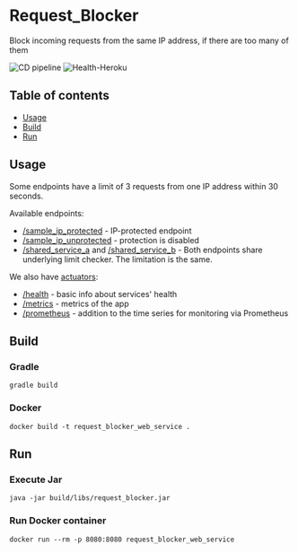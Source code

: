 # Request_Blocker

Block incoming requests from the same IP address, if there are too many of them

![CD pipeline](https://github.com/AlexanderShelyugov/Convertio/actions/workflows/heroku.yml/badge.svg)
![Health-Heroku](https://img.shields.io/website?label=App%20on%20Heroku&url=https://request-blocker.herokuapp.com/actuator/health)

## Table of contents

- [Usage](#Usage)
- [Build](#Build)
- [Run](#Run)

## Usage

Some endpoints have a limit of 3 requests from one IP address within 30 seconds.

Available endpoints:

- [/sample_ip_protected](https://request-blocker.herokuapp.com/sample_ip_protected) - IP-protected endpoint
- [/sample_ip_unprotected](https://request-blocker.herokuapp.com/sample_ip_unprotected) - protection is disabled
- [/shared_service_a](https://request-blocker.herokuapp.com/shared_service_a)
  and  [/shared_service_b](https://request-blocker.herokuapp.com/shared_service_b) - Both endpoints share underlying
  limit checker. The limitation is the same.

We also have [actuators](https://request-blocker.herokuapp.com/actuator):

- [/health](https://request-blocker.herokuapp.com/actuator/health) - basic info about services' health
- [/metrics](https://request-blocker.herokuapp.com/actuator/metrics) - metrics of the app
- [/prometheus](https://request-blocker.herokuapp.com/actuator/prometheus) - addition to the time series for monitoring
  via Prometheus

## Build

### Gradle

```shell
gradle build
```

### Docker

```shell
docker build -t request_blocker_web_service .
```

## Run

### Execute Jar

```shell
java -jar build/libs/request_blocker.jar
```

### Run Docker container

```shell
docker run --rm -p 8080:8080 request_blocker_web_service
```
